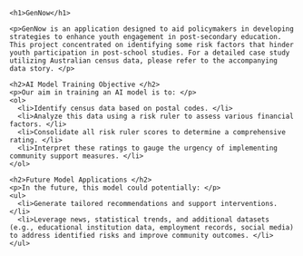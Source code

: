 
    <h1>GenNow</h1>

    <p>GenNow is an application designed to aid policymakers in developing strategies to enhance youth engagement in post-secondary education. This project concentrated on identifying some risk factors that hinder youth participation in post-school studies. For a detailed case study utilizing Australian census data, please refer to the accompanying data story. </p>

    <h2>AI Model Training Objective </h2>
    <p>Our aim in training an AI model is to: </p>
    <ol>
      <li>Identify census data based on postal codes. </li>
      <li>Analyze this data using a risk ruler to assess various financial factors. </li>
      <li>Consolidate all risk ruler scores to determine a comprehensive rating. </li>
      <li>Interpret these ratings to gauge the urgency of implementing community support measures. </li>
    </ol>

    <h2>Future Model Applications </h2>
    <p>In the future, this model could potentially: </p>
    <ul>
      <li>Generate tailored recommendations and support interventions. </li>
      <li>Leverage news, statistical trends, and additional datasets (e.g., educational institution data, employment records, social media) to address identified risks and improve community outcomes. </li>
    </ul>


